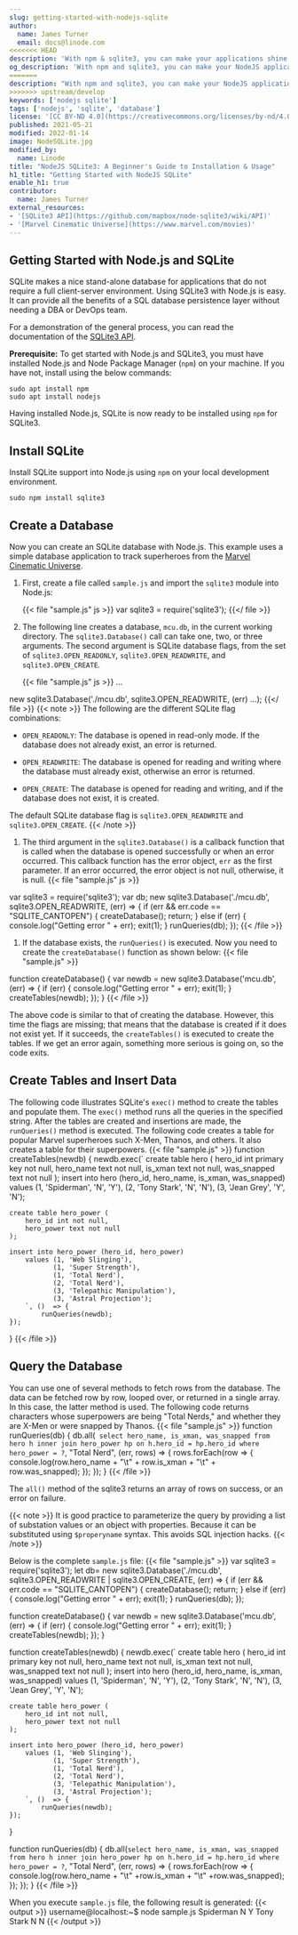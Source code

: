 ```yaml
---
slug: getting-started-with-nodejs-sqlite
author:
  name: James Turner
  email: docs@linode.com
<<<<<<< HEAD
description: 'With npm & sqlite3, you can make your applications shine. This guide explains how you can install NodeJS SQLite, create & insert data. ✓ Learn here!'
og_description: 'With npm and sqlite3, you can make your NodeJS applications shine. This guide explains how you can install NodeJS SQLite, create a SQLite database, create tables, and insert data.'
=======
description: "With npm and sqlite3, you can make your NodeJS applications shine. This guide explains how you can install NodeJS SQLite, create a SQLite database, create tables, and insert data."
>>>>>>> upstream/develop
keywords: ['nodejs sqlite']
tags: ['nodejs', 'sqlite', 'database']
license: '[CC BY-ND 4.0](https://creativecommons.org/licenses/by-nd/4.0)'
published: 2021-05-21
modified: 2022-01-14
image: NodeSQLite.jpg
modified_by:
  name: Linode
title: "NodeJS SQLite3: A Beginner's Guide to Installation & Usage"
h1_title: "Getting Started with NodeJS SQLite"
enable_h1: true
contributor:
  name: James Turner
external_resources:
- '[SQLite3 API](https://github.com/mapbox/node-sqlite3/wiki/API)'
- '[Marvel Cinematic Universe](https://www.marvel.com/movies)'
---
```


## Getting Started with Node.js and SQLite

SQLite makes a nice stand-alone database for applications that do not require a full client-server environment. Using SQLite3 with Node.js is easy. It can provide all the benefits of a SQL database persistence layer without needing a DBA or DevOps team.

For a demonstration of the general process, you can read the documentation of the [SQLite3 API](https://github.com/mapbox/node-sqlite3/wiki/API).

**Prerequisite:**
To get started with Node.js and SQLite3, you must have installed Node.js and Node Package Manager (`npm`) on your machine. If you have not, install using the below commands:

    sudo apt install npm
    sudo apt install nodejs

Having installed Node.js, SQLite is now ready to be installed using `npm` for SQLite3.

## Install SQLite

Install SQLite support into Node.js using `npm` on your local development environment.

    sudo npm install sqlite3

## Create a Database

Now you can create an SQLite database with Node.js. This example uses a simple database application to track superheroes from the [Marvel Cinematic Universe](https://www.marvel.com/movies).

1. First, create a file called `sample.js` and import the `sqlite3` module into Node.js:

    {{< file "sample.js" js >}}
var sqlite3 = require('sqlite3');
{{</ file >}}

1. The following line creates a database, `mcu.db`, in the current working directory. The `sqlite3.Database()` call can take one, two, or three arguments. The second argument is SQLite database flags, from the set of `sqlite3.OPEN_READONLY`, `sqlite3.OPEN_READWRITE`, and `sqlite3.OPEN_CREATE`.

    {{< file "sample.js" js >}}
...

new sqlite3.Database('./mcu.db', sqlite3.OPEN_READWRITE, (err) ...);
{{</ file >}}
    {{< note >}}
The following are the different SQLite flag combinations:

   - `OPEN_READONLY`: The database is opened in read-only mode. If the database does not already exist, an error is returned.

   - `OPEN_READWRITE`: The database is opened for reading and writing where the database must already exist, otherwise an error is returned.

   - `OPEN_CREATE`: The database is opened for reading and writing, and if the database does not exist, it is created.

   The default SQLite database flag is `sqlite3.OPEN_READWRITE` and `sqlite3.OPEN_CREATE`.
{{< /note >}}

1. The third argument in the `sqlite3.Database()` is a callback function that is called when the database is opened successfully or when an error occurred. This callback function has the error object, `err` as the first parameter. If an error occurred, the error object is not null, otherwise, it is null.
        {{< file "sample.js" js >}}

var sqlite3 = require('sqlite3');
var db;
new sqlite3.Database('./mcu.db', sqlite3.OPEN_READWRITE, (err) => {
    if (err && err.code == "SQLITE_CANTOPEN") {
        createDatabase();
        return;
        } else if (err) {
            console.log("Getting error " + err);
            exit(1);
    }
    runQueries(db);
});
{{< /file >}}

1. If the database exists, the `runQueries()` is executed. Now you need to create the `createDatabase()` function as shown below:
        {{< file "sample.js" >}}

function createDatabase() {
    var newdb = new sqlite3.Database('mcu.db', (err) => {
        if (err) {
            console.log("Getting error " + err);
            exit(1);
        }
        createTables(newdb);
    });
}
{{< /file >}}

The above code is similar to that of creating the database. However, this time the flags are missing; that means that the database is created if it does not exist yet. If it succeeds, the `createTables()` is executed to create the tables. If we get an error again, something more serious is going on, so the code exits.

## Create Tables and Insert Data

The following code illustrates SQLite's `exec()` method to create the tables and populate them. The `exec()` method runs all the queries in the specified string. After the tables are created and insertions are made, the `runQueries()` method is executed. The following code creates a table for popular Marvel superheroes such X-Men, Thanos, and others. It also creates a table for their superpowers.
        {{< file "sample.js" >}}
function createTables(newdb) {
    newdb.exec(`
    create table hero (
        hero_id int primary key not null,
        hero_name text not null,
        is_xman text not null,
        was_snapped text not null
    );
    insert into hero (hero_id, hero_name, is_xman, was_snapped)
        values (1, 'Spiderman', 'N', 'Y'),
               (2, 'Tony Stark', 'N', 'N'),
               (3, 'Jean Grey', 'Y', 'N');

    create table hero_power (
        hero_id int not null,
        hero_power text not null
    );

    insert into hero_power (hero_id, hero_power)
        values (1, 'Web Slinging'),
               (1, 'Super Strength'),
               (1, 'Total Nerd'),
               (2, 'Total Nerd'),
               (3, 'Telepathic Manipulation'),
               (3, 'Astral Projection');
        `, ()  => {
            runQueries(newdb);
    });
}
{{< /file >}}

## Query the Database

You can use one of several methods to fetch rows from the database. The data can be fetched row by row, looped over, or returned in a single array. In this case, the latter method is used. The following code returns characters whose superpowers are being "Total Nerds," and whether they are X-Men or were snapped by Thanos.
    {{< file "sample.js" >}}
function runQueries(db) {
    db.all(`
    select hero_name, is_xman, was_snapped from hero h
    inner join hero_power hp on h.hero_id = hp.hero_id
    where hero_power = ?`, "Total Nerd", (err, rows) => {
        rows.forEach(row => {
            console.log(row.hero_name + "\t" +
            row.is_xman + "\t" +
            row.was_snapped);
        });
    });
}
{{< /file >}}

The `all()` method of the sqlite3 returns an array of rows on success, or an error on failure.

{{< note >}}
It is good practice to parameterize the query by providing a list of substation values or an object with properties. Because it can be substituted using `$properyname` syntax. This avoids SQL injection hacks.
{{< /note >}}

Below is the complete `sample.js` file:
    {{< file "sample.js" >}}
var sqlite3 = require('sqlite3');
let db= new sqlite3.Database('./mcu.db', sqlite3.OPEN_READWRITE | sqlite3.OPEN_CREATE, (err) => {
    if (err && err.code == "SQLITE_CANTOPEN") {
        createDatabase();
        return;
        } else if (err) {
            console.log("Getting error " + err);
            exit(1);
    }
    runQueries(db);
});

function createDatabase() {
    var newdb = new sqlite3.Database('mcu.db', (err) => {
        if (err) {
            console.log("Getting error " + err);
            exit(1);
        }
        createTables(newdb);
    });
}

function createTables(newdb) {
    newdb.exec(`
    create table hero (
        hero_id int primary key not null,
        hero_name text not null,
        is_xman text not null,
        was_snapped text not null
    );
    insert into hero (hero_id, hero_name, is_xman, was_snapped)
        values (1, 'Spiderman', 'N', 'Y'),
               (2, 'Tony Stark', 'N', 'N'),
               (3, 'Jean Grey', 'Y', 'N');

    create table hero_power (
        hero_id int not null,
        hero_power text not null
    );

    insert into hero_power (hero_id, hero_power)
        values (1, 'Web Slinging'),
               (1, 'Super Strength'),
               (1, 'Total Nerd'),
               (2, 'Total Nerd'),
               (3, 'Telepathic Manipulation'),
               (3, 'Astral Projection');
        `, ()  => {
            runQueries(newdb);
    });
}

function runQueries(db) {
    db.all(`select hero_name, is_xman, was_snapped from hero h
   inner join hero_power hp on h.hero_id = hp.hero_id
   where hero_power = ?`, "Total Nerd", (err, rows) => {
        rows.forEach(row => {
            console.log(row.hero_name + "\t" +row.is_xman + "\t" +row.was_snapped);
        });
    });
}
{{< /file >}}

When you execute `sample.js` file, the following result is generated:
    {{< output >}}
username@localhost:~$ node sample.js
Spiderman	N	Y
Tony Stark	N	N
{{< /output >}}
